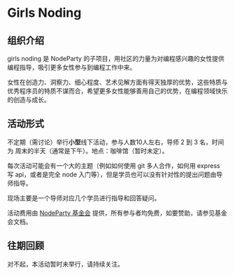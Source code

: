# Girls Noding 

## 组织介绍

girls noding 是 NodeParty 的子项目，用社区的力量为对编程感兴趣的女性提供编程指导，吸引更多女性参与到编程工作中来。

女性在创造力、洞察力、细心程度、艺术见解方面有得天独厚的优势，这些特质与优秀程序员的特质不谋而合，希望更多女性能够善用自己的优势，在编程领域快乐的创造与成长。

## 活动形式

不定期（需讨论）举行**小型**线下活动，参与人数10人左右，导师 2 到 3 名，时间为 周末的半天（通常是下午）。地点：咖啡馆（暂时未定）。

每次活动可能会有一个大的主题（例如如何使用 git 多人合作，如何用 express 写 api，或者是完全 node 入门等），但是学员也可以没有针对性的提出问题由导师指导。

现场主要是一个导师对应几个学员进行指导和回答疑问。

活动费用由 [NodeParty 基金会](https://github.com/Hangzhou-Node-Party/JS-OpenSource-Foundation) 提供，所有参与者均免费，如要赞助，请参见基金会文档。

## 往期回顾

对不起，本活动暂时未举行，请持续关注。